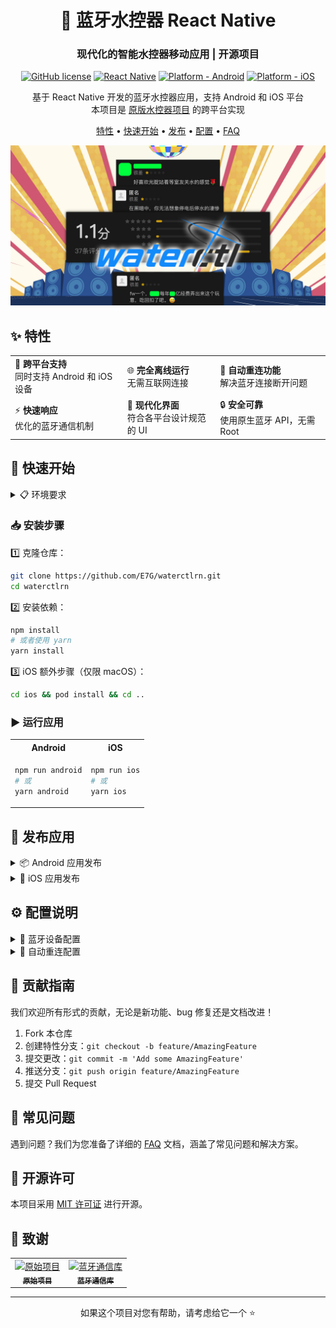 <div align="center">

# 🛀 蓝牙水控器 React Native

<h3>
    现代化的智能水控器移动应用 | 开源项目
</h3>

[![GitHub license](https://img.shields.io/github/license/E7G/waterctlrn)](https://github.com/E7G/waterctlrn/blob/main/LICENSE)
[![React Native](https://img.shields.io/badge/React%20Native-v0.79.1-blue.svg)](https://reactnative.dev/)
[![Platform - Android](https://img.shields.io/badge/platform-Android-3DDC84.svg?style=flat&logo=android)](https://developer.android.com/index.html)
[![Platform - iOS](https://img.shields.io/badge/platform-iOS-000.svg?style=flat&logo=apple)](https://developer.apple.com/ios)

<p>基于 React Native 开发的蓝牙水控器应用，支持 Android 和 iOS 平台<br/>本项目是 <a href="https://github.com/celesWuff/waterctl">原版水控器项目</a> 的跨平台实现</p>

<p>
    <a href="#-特性">特性</a> •
    <a href="#-快速开始">快速开始</a> •
    <a href="#-发布应用">发布</a> •
    <a href="#%EF%B8%8F-配置说明">配置</a> •
    <a href="#-常见问题">FAQ</a>
</p>

[<img src="waterctl.jpg" width="600" />](waterctl.jpg)

</div>

## ✨ 特性

<table>
<tr>
    <td>
        📱 <b>跨平台支持</b><br/>
        同时支持 Android 和 iOS 设备
    </td>
    <td>
        🌐 <b>完全离线运行</b><br/>
        无需互联网连接
    </td>
    <td>
        🔄 <b>自动重连功能</b><br/>
        解决蓝牙连接断开问题
    </td>
</tr>
<tr>
    <td>
        ⚡ <b>快速响应</b><br/>
        优化的蓝牙通信机制
    </td>
    <td>
        🎨 <b>现代化界面</b><br/>
        符合各平台设计规范的 UI
    </td>
    <td>
        🔒 <b>安全可靠</b><br/>
        使用原生蓝牙 API，无需 Root
    </td>
</tr>
</table>

## 🚀 快速开始

<details>
<summary>📋 环境要求</summary>

- Node.js >= 18
- React Native 开发环境
- Android Studio (Android 开发)
- Xcode (iOS 开发，仅 macOS)
</details>

### 📥 安装步骤

1️⃣ 克隆仓库：
```bash
git clone https://github.com/E7G/waterctlrn.git
cd waterctlrn
```

2️⃣ 安装依赖：
```bash
npm install
# 或者使用 yarn
yarn install
```

3️⃣ iOS 额外步骤（仅限 macOS）：
```bash
cd ios && pod install && cd ..
```

### ▶️ 运行应用

<table>
<tr>
<th>Android</th>
<th>iOS</th>
</tr>
<tr>
<td>

```bash
npm run android
# 或
yarn android
```

</td>
<td>

```bash
npm run ios
# 或
yarn ios
```

</td>
</tr>
</table>

## 📱 发布应用

<details>
<summary>📦 Android 应用发布</summary>

1. 设置签名配置：
   - 复制 `android/gradle.properties.example` 到 `android/gradle.properties`
   - 在 `android/gradle.properties` 中配置您的签名信息

2. 生成发布包：
```bash
npm run release
# 或
yarn release
```

生成的 APK 文件位于 `android/app/build/outputs/apk/release/` 目录。
</details>

<details>
<summary>🍎 iOS 应用发布</summary>

请参考 [React Native 官方文档](https://reactnative.dev/docs/publishing-to-app-store) 进行 iOS 应用的发布。
</details>

## ⚙️ 配置说明

<details>
<summary>📱 蓝牙设备配置</summary>

在 `src/bluetooth.ts` 中找到设备名称配置：

```typescript
// 设备常量
export const DEVICE_NAME = "Water36088";
const DEVICE_ADDRESS = "6D:6C:00:02:73:63";
```

将 `Water36088` 替换为您的水控器蓝牙设备名称。
将 `6D:6C:00:02:73:63` 替换为您的水控器蓝牙设备蓝牙地址。
</details>

<details>
<summary>🔄 自动重连配置</summary>

可以在 `src/bluetooth.ts` 中调整重连相关的参数：
- 重连间隔时间
- 最大重试次数
- 连接超时时间
</details>

## 🤝 贡献指南

我们欢迎所有形式的贡献，无论是新功能、bug 修复还是文档改进！

1. Fork 本仓库
2. 创建特性分支：`git checkout -b feature/AmazingFeature`
3. 提交更改：`git commit -m 'Add some AmazingFeature'`
4. 推送分支：`git push origin feature/AmazingFeature`
5. 提交 Pull Request

## 📝 常见问题

遇到问题？我们为您准备了详细的 [FAQ](FAQ.md) 文档，涵盖了常见问题和解决方案。

## 📜 开源许可

本项目采用 [MIT 许可证](LICENSE) 进行开源。

## 🙏 致谢

<table>
<tr>
<td align="center">
    <a href="https://github.com/celesWuff/waterctl">
        <img src="https://github.com/celesWuff/waterctl/raw/main/public/logo192.png" width="100px;" alt="原始项目"/>
        <br />
        <sub><b>原始项目</b></sub>
    </a>
</td>
<td align="center">
    <a href="https://github.com/innoveit/react-native-ble-manager">
        <img src="https://reactnative.dev/img/header_logo.svg" width="100px;" alt="蓝牙通信库"/>
        <br />
        <sub><b>蓝牙通信库</b></sub>
    </a>
</td>
</tr>
</table>

---

<div align="center">

如果这个项目对您有帮助，请考虑给它一个 ⭐️

</div>
